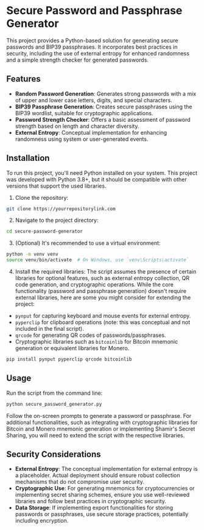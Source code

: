 # Secure Password and Passphrase Generator

This project provides a Python-based solution for generating secure passwords and BIP39 passphrases. It incorporates best practices in security, including the use of external entropy for enhanced randomness and a simple strength checker for generated passwords.

## Features

- **Random Password Generation**: Generates strong passwords with a mix of upper and lower case letters, digits, and special characters.
- **BIP39 Passphrase Generation**: Creates secure passphrases using the BIP39 wordlist, suitable for cryptographic applications.
- **Password Strength Checker**: Offers a basic assessment of password strength based on length and character diversity.
- **External Entropy**: Conceptual implementation for enhancing randomness using system or user-generated events.

## Installation

To run this project, you'll need Python installed on your system. This project was developed with Python 3.8+, but it should be compatible with other versions that support the used libraries.

1. Clone the repository:

```bash
git clone https://yourrepositorylink.com
```

2. Navigate to the project directory:

```bash
cd secure-password-generator
```

3. (Optional) It's recommended to use a virtual environment:

```bash
python -m venv venv
source venv/bin/activate  # On Windows, use `venv\Scripts\activate`
```

4. Install the required libraries:
The script assumes the presence of certain libraries for optional features, such as external entropy collection, QR code generation, and cryptographic operations. While the core functionality (password and passphrase generation) doesn't require external libraries, here are some you might consider for extending the project:

- `pynput` for capturing keyboard and mouse events for external entropy.
- `pyperclip` for clipboard operations (note: this was conceptual and not included in the final script).
- `qrcode` for generating QR codes of passwords/passphrases.
- Cryptographic libraries such as `bitcoinlib` for Bitcoin mnemonic generation or equivalent libraries for Monero.

```bash
pip install pynput pyperclip qrcode bitcoinlib
```
## Usage

Run the script from the command line:

```bash
python secure_password_generator.py
```
Follow the on-screen prompts to generate a password or passphrase. For additional functionalities, such as integrating with cryptographic libraries for Bitcoin and Monero mnemonic generation or implementing Shamir's Secret Sharing, you will need to extend the script with the respective libraries.

## Security Considerations

- **External Entropy**: The conceptual implementation for external entropy is a placeholder. Actual deployment should ensure robust collection mechanisms that do not compromise user security.
- **Cryptographic Use**: For generating mnemonics for cryptocurrencies or implementing secret sharing schemes, ensure you use well-reviewed libraries and follow best practices in cryptographic security.
- **Data Storage**: If implementing export functionalities for storing passwords or passphrases, use secure storage practices, potentially including encryption.
